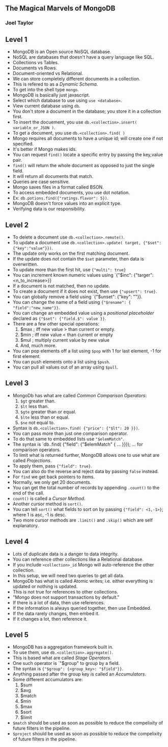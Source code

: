 ## The Magical Marvels of MongoDB
### Joel Taylor

## Level 1
- MongoDB is an Open source NoSQL database.
- NoSQL are databases that doesn't have a query language like SQL.
- Collections vs Tables.
- Documents vs Rows.
- Document-oriented vs Relational.
- We can store completely different documents in a collection.
- This is refered to as a *Dynamic Schema*.
- To get into the shell type `mongo`.
- MongoDB is basically just javascript.
- Select which database to use using `use <database>`.
- View current database using `db`.
- You don't store a document in the database; you store it in a collection first.
- To insert the docuement, you use `db.<collection>.insert( variable_or_JSON )`.
- To get a document, you use `db.<collection>.find( )`
- Mongo requires all documents to have a unique id; will create one if not specified.
- It's better if Mongo makes ids.
- You can request `find()` locate a specific entry by passing the key,value pair.
- `find()` will return the whole document as opposed to just the single field.
- It will return all documents that match.
- Queries are case sensitive.
- Mongo saves files in a format called BSON.
- To access embedded documents, you use dot notation.
- Ex: `db.potions.find({"ratings.flavor": 5})`.
- MongoDB doesn't force values into an explicit type.
- Verifying data is our responsibility.


## Level 2
- To delete a document use `db.<collection>.remote()`.
- To update a document use `db.<collection>.update( target, {"$set": {"key":"value"}})`.
- The update only works on the first matching document.
- If the update does not contain the `$set` parameter, then data is overwritten.
- To update more than the first hit, use `{"multi": true}`
- You can increment known numeric values using `{"$inc": {"targer": <n_to_increase>}}
- If a document is not matched, then no update.
- To create a document if it does not exist, then use `{"upsert": true}`.
- You can globally remove a field using `{"$unset": {"key": ""}}.
- You can change the name of a field using `{"$rename": { "field":"new_name"}}`.
- You can change an embedded value using a *positional placeholder* declared as `{"$set": {"field.$": value }}`.
- There are a few other special operations:
	1. $max ; iff new value > than current or empty.
	2. $min ; iff new value < than current or empty
	3. $mul ; multiply current value by new value
	4. And, much more.
- You can pop elements off a list using `$pop` with 1 for last element, -1 for first element.
- You can push elements onto a list using `$push`.
- You can pull all values out of an array using `$pull`.

## Level 3
- MongoDb has what are called *Common Comparison Operators*:
	1. `$gt` greater than.
	2. `$lt` less than.
	3. `$gte` greater than or equal.
	4. `$lte` less than or equal.
	5. `$ne` not equal to.
- Syntax is `db.<collection>.find( {"price": {"$lt": 20 }})`.
- You can pass more than just one comparison operator.
- To do that same to embedded lists use `"$elemMatch"`.
- The syntax is `db.<collection>.find( {"field": {"$elemMatch" { ... }}}); ... for comparison operators.
- To limit what is returned further, MongoDB allows one to use what are called *Projections*.
- To apply them, pass `{"field": true}`.
- You can also do the reverse and reject data by passing `false` instead.
- For `find` we get back pointers to items.
- Normally, we only get 20 documents.
- You can get the total number of records by appending `.count()` to the end of the call.
- `count()` is called a *Cursor Method*.
- Another cursor method is `sort()`.
- You can tell `sort()` what fields to sort on by passing `{"field": <1,-1>}`; where 1 is asc, -1 is desc.
- Two more cursor methods are `.limit()` and `.skip()` which are self explanatory.

## Level 4
- Lots of duplicate data is a danger to data integrity.
- You can reference other collections like a Relational database.
- If you include `<collection>_id` Mongo will auto-reference the other collection.
- In this setup, we will need two queries to get all data.
- MongoDb has what is called Atomic writes; i.e. either everything is updated or nothing is updated.
- This is not true for references to other collections.
- "Mongo does not support transactions by default."
- If there is a lot of data, then use references.
- If the information is always queried together, then use Embedded.
- If the data rarely changes, then embed it.
- If it changes a lot, then reference it.

## Level 5
- MongoDB has a aggregation framework built in.
- To use them, use `db.<collection>.aggregate()`.
- This is based what are called *Stage Operators*.
- One such operator is `"$group" to group by a field.
- The syntax is `{"$group": {<group_key>: "$field"}}`.
- Anything passed after the group key is called an *Accumulators*.
- Some different accumulators are:
	1. $sum
	2. $avg
	3. $match
	4. $min
	5. $max
	6. $sort
	7. $limit
- `$match` should be used as soon as possible to reduce the compelixity of future filters in the pipeline.
- `$project` should be used as soon as possible to reduce the compelixity of future filters in the pipeline.